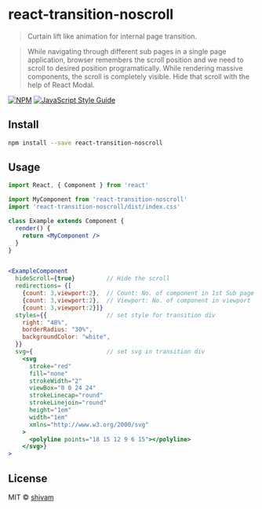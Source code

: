 # react-transition-noscroll

> Curtain lift like animation for internal page transition.

> While navigating through different sub pages in a single page application, browser remembers the scroll position and we need to scroll to desired position programatically. While rendering massive components, the scroll is completely visible. Hide that scroll with the help of React Modal.

[![NPM](https://img.shields.io/npm/v/react-transition-noscroll.svg)](https://www.npmjs.com/package/react-transition-noscroll) [![JavaScript Style Guide](https://img.shields.io/badge/code_style-standard-brightgreen.svg)](https://standardjs.com)

## Install

```bash
npm install --save react-transition-noscroll
```

## Usage

```jsx
import React, { Component } from 'react'

import MyComponent from 'react-transition-noscroll'
import 'react-transition-noscroll/dist/index.css'

class Example extends Component {
  render() {
    return <MyComponent />
  }
}
```

```jsx

<ExampleComponent 
  hideScroll={true}         // Hide the scroll
  redirections= {[
    {count: 3,viewport:2},  // Count: No. of component in 1st Sub page
    {count: 3,viewport:2},  // Viewport: No. of component in viewport
    {count: 3,viewport:2}]}
  styles={{                 // set style for transition div
    right: "48%",
    borderRadius: "30%",
    backgroundColor: "white",
  }}
  svg={                     // set svg in transition div
    <svg
      stroke="red"
      fill="none"
      strokeWidth="2"
      viewBox="0 0 24 24"
      strokeLinecap="round"
      strokeLinejoin="round"
      height="1em"
      width="1em"
      xmlns="http://www.w3.org/2000/svg"
    >
      <polyline points="18 15 12 9 6 15"></polyline>
    </svg>}
>

```

## License

MIT © [shivam](https://github.com/ricku44)
